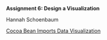 **Assignment 6: Design a Visualization**

Hannah Schoenbaum

[Cocoa Bean Imports Data Visualization](https://github.com/hschoenbaum/datavisualization-fall2021/blob/main/Assignment%206%20Visualization.png)
